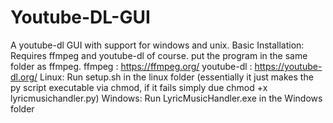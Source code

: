 # Youtube-DL-GUI
A youtube-dl GUI with support for windows and unix.
Basic Installation:
Requires ffmpeg and youtube-dl of course.
put the program in the same folder as ffmpeg.
ffmpeg : https://ffmpeg.org/
youtube-dl : https://youtube-dl.org/
  Linux:
  Run setup.sh in the linux folder
  (essentially it just makes the py script executable via chmod, if it fails simply due chmod +x lyricmusichandler.py)
  Windows:
  Run LyricMusicHandler.exe in the Windows folder
